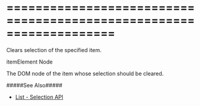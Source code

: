 <!--**
/*-------------------------------------------
    Auto-generated file. Do not modify.
-------------------------------------------

**-->
===================================================================
===================================================================

<!--shortDescription-->
Clears selection of the specified item.
<!--/shortDescription-->

<!--paramName1-->itemElement<!--/paramName1-->
<!--paramType1-->Node<!--/paramType1-->
<!--paramDescription1-->
The DOM node of the item whose selection should be cleared.
<!--/paramDescription1-->

<!--fullDescription-->
#####See Also#####
- [List - Selection API](/Documentation/Guide/Widgets/List/Selection/#API)
<!--/fullDescription-->